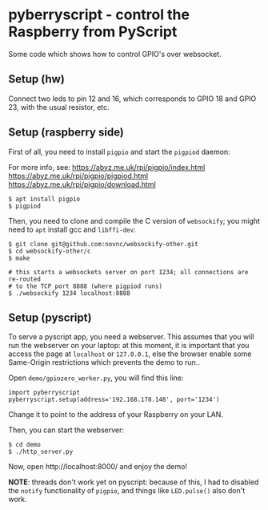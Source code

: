 # pyberryscript - control the Raspberry from PyScript

Some code which shows how to control GPIO's over websocket.

## Setup (hw)

Connect two leds to pin 12 and 16, which corresponds to GPIO 18 and GPIO 23, with the usual
resistor, etc.

## Setup (raspberry side)

First of all, you need to install `pigpio` and start the `pigpiod` daemon:

For more info, see:
https://abyz.me.uk/rpi/pigpio/index.html
https://abyz.me.uk/rpi/pigpio/pigpiod.html
https://abyz.me.uk/rpi/pigpio/download.html

```
$ apt install pigpio
$ pigpiod
```

Then, you need to clone and compile the C version of `websockify`; you might
need to `apt` install gcc and `libffi-dev`:

```
$ git clone git@github.com:novnc/websockify-other.git
$ cd websockify-other/c
$ make

# this starts a websockets server on port 1234; all connections are re-routed
# to the TCP port 8888 (where pigpiod runs)
$ ./websockify 1234 localhost:8888
```

## Setup (pyscript)

To serve a pyscript app, you need a webserver. This assumes that you will run
the webserver on your laptop: at this moment, it is important that you access
the page at `localhost` or `127.0.0.1`, else the browser enable some
Same-Origin restrictions which prevents the demo to run..

Open `demo/gpiozero_worker.py`, you will find this line:

```
import pyberryscript
pyberryscript.setup(address='192.168.178.148', port='1234')
```

Change it to point to the address of your Raspberry on your LAN.

Then, you can start the webserver:

```
$ cd demo
$ ./http_server.py
```

Now, open http://localhost:8000/ and enjoy the demo!

**NOTE**: threads don't work yet on pyscript: because of this, I had to
disabled the `notify` functionality of `pigpio`, and things like `LED.pulse()`
also don't work.
